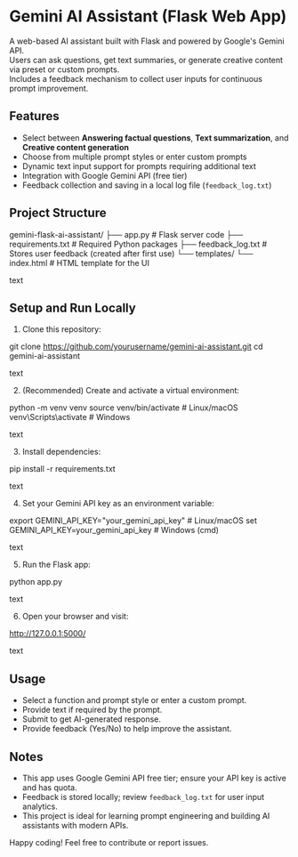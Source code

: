 # Gemini AI Assistant (Flask Web App)

A web-based AI assistant built with Flask and powered by Google's Gemini API.  
Users can ask questions, get text summaries, or generate creative content via preset or custom prompts.  
Includes a feedback mechanism to collect user inputs for continuous prompt improvement.

## Features

- Select between **Answering factual questions**, **Text summarization**, and **Creative content generation**
- Choose from multiple prompt styles or enter custom prompts
- Dynamic text input support for prompts requiring additional text
- Integration with Google Gemini API (free tier)
- Feedback collection and saving in a local log file (`feedback_log.txt`)

## Project Structure

gemini-flask-ai-assistant/
├── app.py # Flask server code
├── requirements.txt # Required Python packages
├── feedback_log.txt # Stores user feedback (created after first use)
└── templates/
└── index.html # HTML template for the UI

text

## Setup and Run Locally

1. Clone this repository:

git clone https://github.com/yourusername/gemini-ai-assistant.git
cd gemini-ai-assistant

text

2. (Recommended) Create and activate a virtual environment:

python -m venv venv
source venv/bin/activate # Linux/macOS
venv\Scripts\activate # Windows

text

3. Install dependencies:

pip install -r requirements.txt

text

4. Set your Gemini API key as an environment variable:

export GEMINI_API_KEY="your_gemini_api_key" # Linux/macOS
set GEMINI_API_KEY=your_gemini_api_key # Windows (cmd)

text

5. Run the Flask app:

python app.py

text

6. Open your browser and visit:

http://127.0.0.1:5000/

text

## Usage

- Select a function and prompt style or enter a custom prompt.
- Provide text if required by the prompt.
- Submit to get AI-generated response.
- Provide feedback (Yes/No) to help improve the assistant.

## Notes

- This app uses Google Gemini API free tier; ensure your API key is active and has quota.
- Feedback is stored locally; review `feedback_log.txt` for user input analytics.
- This project is ideal for learning prompt engineering and building AI assistants with modern APIs.

Happy coding! Feel free to contribute or report issues.

